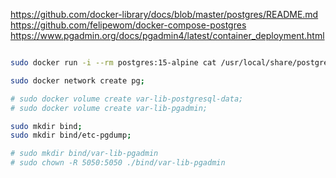 https://github.com/docker-library/docs/blob/master/postgres/README.md
https://github.com/felipewom/docker-compose-postgres
https://www.pgadmin.org/docs/pgadmin4/latest/container_deployment.html

```bash

sudo docker run -i --rm postgres:15-alpine cat /usr/local/share/postgresql/postgresql.conf.sample > my-postgres.conf

sudo docker network create pg;

# sudo docker volume create var-lib-postgresql-data;
# sudo docker volume create var-lib-pgadmin;

sudo mkdir bind;
sudo mkdir bind/etc-pgdump;

# sudo mkdir bind/var-lib-pgadmin
# sudo chown -R 5050:5050 ./bind/var-lib-pgadmin

```
